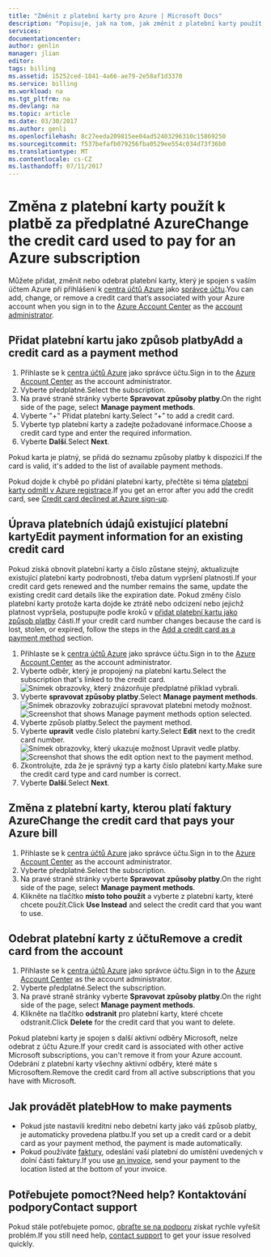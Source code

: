 ```yaml
---
title: "Změnit z platební karty pro Azure | Microsoft Docs"
description: "Popisuje, jak na tom, jak změnit z platební karty použít k platbě za předplatné Azure"
services: 
documentationcenter: 
author: genlin
manager: jlian
editor: 
tags: billing
ms.assetid: 15252ced-1841-4a66-ae79-2e58af1d3370
ms.service: billing
ms.workload: na
ms.tgt_pltfrm: na
ms.devlang: na
ms.topic: article
ms.date: 03/30/2017
ms.author: genli
ms.openlocfilehash: 8c27eeda209815ee04ad52403296310c15869250
ms.sourcegitcommit: f537befafb079256fba0529ee554c034d73f36b0
ms.translationtype: MT
ms.contentlocale: cs-CZ
ms.lasthandoff: 07/11/2017
---
```

# <a name="change-the-credit-card-used-to-pay-for-an-azure-subscription"></a><span data-ttu-id="70f69-103">Změna z platební karty použít k platbě za předplatné Azure</span><span class="sxs-lookup"><span data-stu-id="70f69-103">Change the credit card used to pay for an Azure subscription</span></span>
<span data-ttu-id="70f69-104">Můžete přidat, změnit nebo odebrat platební karty, který je spojen s vaším účtem Azure při přihlášení k [centra účtů Azure](https://account.windowsazure.com/Subscriptions) jako [správce účtu](billing-subscription-transfer.md#whoisaa).</span><span class="sxs-lookup"><span data-stu-id="70f69-104">You can add, change, or remove a credit card that’s associated with your Azure account when you sign in to the [Azure Account Center](https://account.windowsazure.com/Subscriptions) as the [account administrator](billing-subscription-transfer.md#whoisaa).</span></span> 
 
<a id="addcard"></a>
## <a name="add-a-credit-card-as-a-payment-method"></a><span data-ttu-id="70f69-105">Přidat platební kartu jako způsob platby</span><span class="sxs-lookup"><span data-stu-id="70f69-105">Add a credit card as a payment method</span></span>

1. <span data-ttu-id="70f69-106">Přihlaste se k [centra účtů Azure](https://account.windowsazure.com/Subscriptions) jako správce účtu.</span><span class="sxs-lookup"><span data-stu-id="70f69-106">Sign in to the [Azure Account Center](https://account.windowsazure.com/Subscriptions) as the account administrator.</span></span>
2. <span data-ttu-id="70f69-107">Vyberte předplatné.</span><span class="sxs-lookup"><span data-stu-id="70f69-107">Select the subscription.</span></span>
3. <span data-ttu-id="70f69-108">Na pravé straně stránky vyberte **Spravovat způsoby platby**.</span><span class="sxs-lookup"><span data-stu-id="70f69-108">On the right side of the page, select **Manage payment methods**.</span></span>
4. <span data-ttu-id="70f69-109">Vyberte "+" Přidat platební karty.</span><span class="sxs-lookup"><span data-stu-id="70f69-109">Select “+” to add a credit card.</span></span>
5. <span data-ttu-id="70f69-110">Vyberte typ platební karty a zadejte požadované informace.</span><span class="sxs-lookup"><span data-stu-id="70f69-110">Choose a credit card type and enter the required information.</span></span>
6. <span data-ttu-id="70f69-111">Vyberte **Další**.</span><span class="sxs-lookup"><span data-stu-id="70f69-111">Select **Next**.</span></span> 

<span data-ttu-id="70f69-112">Pokud karta je platný, se přidá do seznamu způsoby platby k dispozici.</span><span class="sxs-lookup"><span data-stu-id="70f69-112">If the card is valid, it's added to the list of available payment methods.</span></span>

<span data-ttu-id="70f69-113">Pokud dojde k chybě po přidání platební karty, přečtěte si téma [platební karty odmítl v Azure registrace](billing-credit-card-fails-during-azure-sign-up.md).</span><span class="sxs-lookup"><span data-stu-id="70f69-113">If you get an error after you add the credit card, see [Credit card declined at Azure sign-up](billing-credit-card-fails-during-azure-sign-up.md).</span></span>

## <a name="edit-payment-information-for-an-existing-credit-card"></a><span data-ttu-id="70f69-114">Úprava platebních údajů existující platební karty</span><span class="sxs-lookup"><span data-stu-id="70f69-114">Edit payment information for an existing credit card</span></span>
  <span data-ttu-id="70f69-115">Pokud získá obnovit platební karty a číslo zůstane stejný, aktualizujte existující platební karty podrobnosti, třeba datum vypršení platnosti.</span><span class="sxs-lookup"><span data-stu-id="70f69-115">If your credit card gets renewed and the number remains the same, update the existing credit card details like the expiration date.</span></span> <span data-ttu-id="70f69-116">Pokud změny číslo platební karty protože karta dojde ke ztrátě nebo odcizení nebo jejichž platnost vypršela, postupujte podle kroků v [přidat platební kartu jako způsob platby](#addcard) části.</span><span class="sxs-lookup"><span data-stu-id="70f69-116">If your credit card number changes because the card is lost, stolen, or expired, follow the steps in the [Add a credit card as a payment method](#addcard) section.</span></span> 

1. <span data-ttu-id="70f69-117">Přihlaste se k [centra účtů Azure](https://account.windowsazure.com/Subscriptions) jako správce účtu.</span><span class="sxs-lookup"><span data-stu-id="70f69-117">Sign in to the [Azure Account Center](https://account.windowsazure.com/Subscriptions) as the account administrator.</span></span>
2. <span data-ttu-id="70f69-118">Vyberte odběr, který je propojený na platební kartu.</span><span class="sxs-lookup"><span data-stu-id="70f69-118">Select the subscription that's linked to the credit card.</span></span></br> ![Snímek obrazovky, který znázorňuje předplatné příklad vybrali.](./media/billing-how-to-change-credit-card/selectsub.png)
3. <span data-ttu-id="70f69-120">Vyberte **spravovat způsoby platby**.</span><span class="sxs-lookup"><span data-stu-id="70f69-120">Select **Manage payment methods**.</span></span></br> <span data-ttu-id="70f69-121">![Snímek obrazovky zobrazující spravovat platební metody možnost.](./media/billing-how-to-change-credit-card/changesub_new.png)</span><span class="sxs-lookup"><span data-stu-id="70f69-121">![Screenshot that shows Manage payment methods option selected.](./media/billing-how-to-change-credit-card/changesub_new.png)</span></span>
4. <span data-ttu-id="70f69-122">Vyberte způsob platby.</span><span class="sxs-lookup"><span data-stu-id="70f69-122">Select the payment method.</span></span>
5. <span data-ttu-id="70f69-123">Vyberte **upravit** vedle číslo platební karty.</span><span class="sxs-lookup"><span data-stu-id="70f69-123">Select **Edit** next to the credit card number.</span></span></br> <span data-ttu-id="70f69-124">![Snímek obrazovky, který ukazuje možnost Upravit vedle platby.](./media/billing-how-to-change-credit-card/editcard_new.png)</span><span class="sxs-lookup"><span data-stu-id="70f69-124">![Screenshot that shows the edit option next to the payment method.](./media/billing-how-to-change-credit-card/editcard_new.png)</span></span>
6. <span data-ttu-id="70f69-125">Zkontrolujte, zda že je správný typ a karty číslo platební karty.</span><span class="sxs-lookup"><span data-stu-id="70f69-125">Make sure the credit card type and card number is correct.</span></span>
7. <span data-ttu-id="70f69-126">Vyberte **Další**.</span><span class="sxs-lookup"><span data-stu-id="70f69-126">Select **Next**.</span></span>

## <a name="change-the-credit-card-that-pays-your-azure-bill"></a><span data-ttu-id="70f69-127">Změna z platební karty, kterou platí faktury Azure</span><span class="sxs-lookup"><span data-stu-id="70f69-127">Change the credit card that pays your Azure bill</span></span>

1. <span data-ttu-id="70f69-128">Přihlaste se k [centra účtů Azure](https://account.windowsazure.com/Subscriptions) jako správce účtu.</span><span class="sxs-lookup"><span data-stu-id="70f69-128">Sign in to the [Azure Account Center](https://account.windowsazure.com/Subscriptions) as the account administrator.</span></span>
2. <span data-ttu-id="70f69-129">Vyberte předplatné.</span><span class="sxs-lookup"><span data-stu-id="70f69-129">Select the subscription.</span></span>
3. <span data-ttu-id="70f69-130">Na pravé straně stránky vyberte **Spravovat způsoby platby**.</span><span class="sxs-lookup"><span data-stu-id="70f69-130">On the right side of the page, select **Manage payment methods**.</span></span>
4. <span data-ttu-id="70f69-131">Klikněte na tlačítko **místo toho použít** a vyberte z platební karty, které chcete použít.</span><span class="sxs-lookup"><span data-stu-id="70f69-131">Click **Use Instead** and select the credit card that you want to use.</span></span>

## <a name="remove-a-credit-card-from-the-account"></a><span data-ttu-id="70f69-132">Odebrat platební karty z účtu</span><span class="sxs-lookup"><span data-stu-id="70f69-132">Remove a credit card from the account</span></span>
1. <span data-ttu-id="70f69-133">Přihlaste se k [centra účtů Azure](https://account.windowsazure.com/Subscriptions) jako správce účtu.</span><span class="sxs-lookup"><span data-stu-id="70f69-133">Sign in to the [Azure Account Center](https://account.windowsazure.com/Subscriptions) as the account administrator.</span></span>
2. <span data-ttu-id="70f69-134">Vyberte předplatné.</span><span class="sxs-lookup"><span data-stu-id="70f69-134">Select the subscription.</span></span>
3. <span data-ttu-id="70f69-135">Na pravé straně stránky vyberte **Spravovat způsoby platby**.</span><span class="sxs-lookup"><span data-stu-id="70f69-135">On the right side of the page, select **Manage payment methods**.</span></span>
4. <span data-ttu-id="70f69-136">Klikněte na tlačítko **odstranit** pro platební karty, které chcete odstranit.</span><span class="sxs-lookup"><span data-stu-id="70f69-136">Click **Delete** for the credit card that you want to delete.</span></span>

<span data-ttu-id="70f69-137">Pokud platební karty je spojen s další aktivní odběry Microsoft, nelze odebrat z účtu Azure.</span><span class="sxs-lookup"><span data-stu-id="70f69-137">If your credit card is associated with other active Microsoft subscriptions, you can't remove it from your Azure account.</span></span> <span data-ttu-id="70f69-138">Odebrání z platební karty všechny aktivní odběry, které máte s Microsoftem.</span><span class="sxs-lookup"><span data-stu-id="70f69-138">Remove the credit card from all active subscriptions that you have with Microsoft.</span></span>

##  <a name="how-to-make-payments"></a><span data-ttu-id="70f69-139">Jak provádět plateb</span><span class="sxs-lookup"><span data-stu-id="70f69-139">How to make payments</span></span>

* <span data-ttu-id="70f69-140">Pokud jste nastavili kreditní nebo debetní karty jako váš způsob platby, je automaticky provedena platbu.</span><span class="sxs-lookup"><span data-stu-id="70f69-140">If you set up a credit card or a debit card as your payment method, the payment is made automatically.</span></span>
* <span data-ttu-id="70f69-141">Pokud používáte [faktury](https://azure.microsoft.com/pricing/invoicing/), odeslání vaší platební do umístění uvedených v dolní části faktury.</span><span class="sxs-lookup"><span data-stu-id="70f69-141">If you use [an invoice](https://azure.microsoft.com/pricing/invoicing/), send your payment to the location listed at the bottom of your invoice.</span></span>

## <a name="need-help-contact-support"></a><span data-ttu-id="70f69-142">Potřebujete pomoct?</span><span class="sxs-lookup"><span data-stu-id="70f69-142">Need help?</span></span> <span data-ttu-id="70f69-143">Kontaktování podpory</span><span class="sxs-lookup"><span data-stu-id="70f69-143">Contact support</span></span>

<span data-ttu-id="70f69-144">Pokud stále potřebujete pomoc, [obraťte se na podporu](https://portal.azure.com/?#blade/Microsoft_Azure_Support/HelpAndSupportBlade) získat rychle vyřešit problém.</span><span class="sxs-lookup"><span data-stu-id="70f69-144">If you still need help, [contact support](https://portal.azure.com/?#blade/Microsoft_Azure_Support/HelpAndSupportBlade) to get your issue resolved quickly.</span></span>
